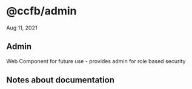 # @ccfb/admin

Aug 11, 2021

## Admin

Web Component for future use - provides admin for role based security

## Notes about documentation


